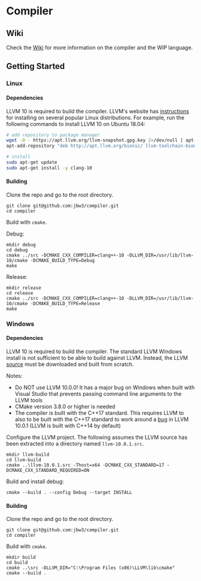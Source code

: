 # Compiler

## Wiki

Check the [Wiki](https://github.com/jbw3/compiler/wiki) for more information on the compiler and the WIP language.

## Getting Started

### Linux

#### Dependencies

LLVM 10 is required to build the compiler.
LLVM's website has [instructions](https://apt.llvm.org) for installing on several popular Linux distributions.
For example, run the following commands to install LLVM 10 on Ubuntu 18.04:

```bash
# add repository to package manager
wget -O - https://apt.llvm.org/llvm-snapshot.gpg.key 2>/dev/null | apt-key add -
apt-add-repository "deb http://apt.llvm.org/bionic/ llvm-toolchain-bionic-10 main"

# install
sudo apt-get update
sudo apt-get install -y clang-10
```

#### Building

Clone the repo and go to the root directory.

```
git clone git@github.com:jbw3/compiler.git
cd compiler
```

Build with `cmake`.

Debug:
```
mkdir debug
cd debug
cmake ../src -DCMAKE_CXX_COMPILER=clang++-10 -DLLVM_DIR=/usr/lib/llvm-10/cmake -DCMAKE_BUILD_TYPE=Debug
make
```

Release:
```
mkdir release
cd release
cmake ../src -DCMAKE_CXX_COMPILER=clang++-10 -DLLVM_DIR=/usr/lib/llvm-10/cmake -DCMAKE_BUILD_TYPE=Release
make
```

### Windows

#### Dependencies

LLVM 10 is required to build the compiler.
The standard LLVM Windows install is not sufficient to be able to build against LLVM.
Instead, the LLVM [source](https://releases.llvm.org/download.html) must be downloaded and built from scratch.

Notes:
* Do NOT use LLVM 10.0.0!
It has a major bug on Windows when built with Visual Studio that prevents passing command line arguments to the LLVM tools
* CMake version 3.8.0 or higher is needed
* The compiler is built with the C++17 standard. This requires LLVM to also to be built with the C++17 standard to work around a [bug](https://erikmcclure.com/blog/why-you-cant-use-prebuilt-llvm-with-cpp17) in LLVM 10.0.1 (LLVM is built with C++14 by default)

Configure the LLVM project.
The following assumes the LLVM source has been extracted into a directory named `llvm-10.0.1.src`.
```
mkdir llvm-build
cd llvm-build
cmake ..\llvm-10.0.1.src -Thost=x64 -DCMAKE_CXX_STANDARD=17 -DCMAKE_CXX_STANDARD_REQUIRED=ON
```

Build and install debug:
```
cmake --build . --config Debug --target INSTALL
```

#### Building

Clone the repo and go to the root directory.

```
git clone git@github.com:jbw3/compiler.git
cd compiler
```

Build with `cmake`.
```
mkdir build
cd build
cmake ..\src -DLLVM_DIR="C:\Program Files (x86)\LLVM\lib\cmake"
cmake --build .
```
